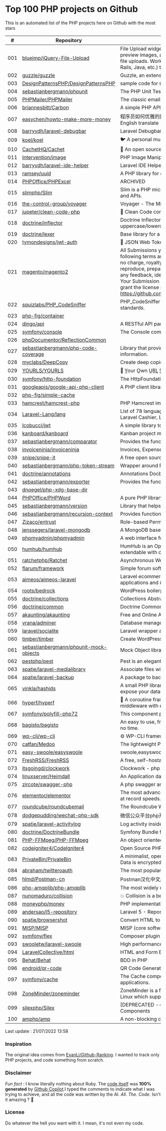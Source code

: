 # Top 100 PHP projects on Github

This is an automated list of the PHP projects here on Github with the most stars

| # | Repository | Description | Stars | Forks |
|---|------------|-------------|-------|-------|
| 001 | [blueimp/jQuery-File-Upload](https://github.com/blueimp/jQuery-File-Upload) | File Upload widget with multiple file selection, drag&drop support, progress bar, validation and preview images, audio and video for jQuery. Supports cross-domain, chunked and resumable file uploads. Works with any server-side platform (Google App Engine, PHP, Python, Ruby on Rails, Java, etc.) that supports standard HTML form file uploads. | 31070 | 8193 |
| 002 | [guzzle/guzzle](https://github.com/guzzle/guzzle) | Guzzle, an extensible PHP HTTP client | 21966 | 2313 |
| 003 | [DesignPatternsPHP/DesignPatternsPHP](https://github.com/DesignPatternsPHP/DesignPatternsPHP) | sample code for several design patterns in PHP 8 | 20662 | 4440 |
| 004 | [sebastianbergmann/phpunit](https://github.com/sebastianbergmann/phpunit) | The PHP Unit Testing framework. | 18549 | 2114 |
| 005 | [PHPMailer/PHPMailer](https://github.com/PHPMailer/PHPMailer) | The classic email sending library for PHP | 18448 | 9313 |
| 006 | [briannesbitt/Carbon](https://github.com/briannesbitt/Carbon) | A simple PHP API extension for DateTime. | 15820 | 1220 |
| 007 | [easychen/howto-make-more-money](https://github.com/easychen/howto-make-more-money) | 程序员如何优雅的挣零花钱，2.0版，升级为小书了。Most of this not work outside China , so no English translate | 15440 | 1638 |
| 008 | [barryvdh/laravel-debugbar](https://github.com/barryvdh/laravel-debugbar) | Laravel Debugbar (Integrates PHP Debug Bar) | 14217 | 1390 |
| 009 | [koel/koel](https://github.com/koel/koel) | 🐦 A personal music streaming server that works. | 13790 | 1754 |
| 010 | [CachetHQ/Cachet](https://github.com/CachetHQ/Cachet) | 📛 An open source status page system for everyone. | 12807 | 1543 |
| 011 | [Intervention/image](https://github.com/Intervention/image) | PHP Image Manipulation | 12694 | 1416 |
| 012 | [barryvdh/laravel-ide-helper](https://github.com/barryvdh/laravel-ide-helper) | Laravel IDE Helper | 12424 | 1080 |
| 013 | [ramsey/uuid](https://github.com/ramsey/uuid) | A PHP library for generating universally unique identifiers (UUIDs). | 11704 | 468 |
| 014 | [PHPOffice/PHPExcel](https://github.com/PHPOffice/PHPExcel) | ARCHIVED | 11480 | 4184 |
| 015 | [slimphp/Slim](https://github.com/slimphp/Slim) | Slim is a PHP micro framework that helps you quickly write simple yet powerful web applications and APIs. | 11349 | 1934 |
| 016 | [the-control-group/voyager](https://github.com/the-control-group/voyager) | Voyager - The Missing Laravel Admin | 11053 | 2600 |
| 017 | [jupeter/clean-code-php](https://github.com/jupeter/clean-code-php) | :bathtub: Clean Code concepts adapted for PHP | 10929 | 2697 |
| 018 | [doctrine/inflector](https://github.com/doctrine/inflector) | Doctrine Inflector is a small library that can perform string manipulations with regard to uppercase/lowercase and singular/plural forms of words. | 10834 | 117 |
| 019 | [doctrine/lexer](https://github.com/doctrine/lexer) | Base library for a lexer that can be used in Top-Down, Recursive Descent Parsers. | 10677 | 52 |
| 020 | [tymondesigns/jwt-auth](https://github.com/tymondesigns/jwt-auth) | 🔐 JSON Web Token Authentication for Laravel & Lumen | 10573 | 1512 |
| 021 | [magento/magento2](https://github.com/magento/magento2) | All Submissions you make to Magento Inc. ("Magento") through GitHub are subject to the following terms and conditions: (1) You grant Magento a perpetual, worldwide, non-exclusive, no charge, royalty free, irrevocable license under your applicable copyrights and patents to reproduce, prepare derivative works of, display, publically perform, sublicense and distribute any feedback, ideas, code, or other information (“Submission") you submit through GitHub. (2) Your Submission is an original work of authorship and you are the owner or are legally entitled to grant the license stated above. (3) You agree to the Contributor License Agreement found here:  https://github.com/magento/magento2/blob/master/CONTRIBUTOR_LICENSE_AGREEMENT.html | 10148 | 8945 |
| 022 | [squizlabs/PHP_CodeSniffer](https://github.com/squizlabs/PHP_CodeSniffer) | PHP_CodeSniffer tokenizes PHP files and detects violations of a defined set of coding standards. | 9543 | 1453 |
| 023 | [php-fig/container](https://github.com/php-fig/container) |  | 9521 | 42 |
| 024 | [dingo/api](https://github.com/dingo/api) | A RESTful API package for the Laravel and Lumen frameworks. | 9270 | 1275 |
| 025 | [symfony/console](https://github.com/symfony/console) | The Console component eases the creation of beautiful and testable command line interfaces. | 9204 | 245 |
| 026 | [phpDocumentor/ReflectionCommon](https://github.com/phpDocumentor/ReflectionCommon) |  | 8786 | 20 |
| 027 | [sebastianbergmann/php-code-coverage](https://github.com/sebastianbergmann/php-code-coverage) | Library that provides collection, processing, and rendering functionality for PHP code coverage information. | 8324 | 358 |
| 028 | [myclabs/DeepCopy](https://github.com/myclabs/DeepCopy) | Create deep copies (clones) of your objects | 8269 | 87 |
| 029 | [YOURLS/YOURLS](https://github.com/YOURLS/YOURLS) | 🔗 Y̲our O̲wn U̲R̲L̲ S̲hortener - the 𝑑𝑒 𝑓𝑎𝑐𝑡𝑜 standard self hosted URL shortener in PHP | 8260 | 1731 |
| 030 | [symfony/http-foundation](https://github.com/symfony/http-foundation) | The HttpFoundation component defines an object-oriented layer for the HTTP specification. | 8222 | 282 |
| 031 | [googleapis/google-api-php-client](https://github.com/googleapis/google-api-php-client) | A PHP client library for accessing Google APIs | 8168 | 3456 |
| 032 | [php-fig/simple-cache](https://github.com/php-fig/simple-cache) |  | 7901 | 47 |
| 033 | [hamcrest/hamcrest-php](https://github.com/hamcrest/hamcrest-php) | PHP Hamcrest implementation [Official] | 6822 | 42 |
| 034 | [Laravel-Lang/lang](https://github.com/Laravel-Lang/lang) | List of 78 languages for Laravel Framework, Laravel Jetstream, Laravel Fortify, Laravel Breeze, Laravel Cashier, Laravel Nova, Laravel Spark and Laravel UI. | 6709 | 3050 |
| 035 | [lcobucci/jwt](https://github.com/lcobucci/jwt) | A simple library to work with JSON Web Token and JSON Web Signature | 6692 | 553 |
| 036 | [kanboard/kanboard](https://github.com/kanboard/kanboard) | Kanban project management software | 6671 | 1622 |
| 037 | [sebastianbergmann/comparator](https://github.com/sebastianbergmann/comparator) | Provides the functionality to compare PHP values for equality. | 6608 | 58 |
| 038 | [invoiceninja/invoiceninja](https://github.com/invoiceninja/invoiceninja) | Invoices, Expenses and Tasks built with Laravel and Flutter | 6555 | 1967 |
| 039 | [snipe/snipe-it](https://github.com/snipe/snipe-it) | A free open source IT asset/license management system | 6508 | 2223 |
| 040 | [sebastianbergmann/php-token-stream](https://github.com/sebastianbergmann/php-token-stream) | Wrapper around PHP's tokenizer extension. | 6498 | 56 |
| 041 | [doctrine/annotations](https://github.com/doctrine/annotations) | Annotations Docblock Parser | 6477 | 227 |
| 042 | [sebastianbergmann/exporter](https://github.com/sebastianbergmann/exporter) | Provides the functionality to export PHP variables for visualization | 6395 | 31 |
| 043 | [dnoegel/php-xdg-base-dir](https://github.com/dnoegel/php-xdg-base-dir) |  | 6382 | 11 |
| 044 | [PHPOffice/PHPWord](https://github.com/PHPOffice/PHPWord) | A pure PHP library for reading and writing word processing documents | 6296 | 2485 |
| 045 | [sebastianbergmann/version](https://github.com/sebastianbergmann/version) | Library that helps with managing the version number of Git-hosted PHP projects | 6177 | 29 |
| 046 | [sebastianbergmann/recursion-context](https://github.com/sebastianbergmann/recursion-context) | Provides functionality to recursively process PHP variables | 6176 | 14 |
| 047 | [Zizaco/entrust](https://github.com/Zizaco/entrust) | Role-based Permissions for Laravel 5 | 6140 | 1325 |
| 048 | [jenssegers/laravel-mongodb](https://github.com/jenssegers/laravel-mongodb) | A MongoDB based Eloquent model and Query builder for Laravel (Moloquent) | 6124 | 1328 |
| 049 | [phpmyadmin/phpmyadmin](https://github.com/phpmyadmin/phpmyadmin) | A web interface for MySQL and MariaDB | 6095 | 3170 |
| 050 | [humhub/humhub](https://github.com/humhub/humhub) | HumHub is an Open Source Enterprise Social Network. Easy to install, intuitive to use and extendable with countless freely available modules. | 5839 | 1611 |
| 051 | [ratchetphp/Ratchet](https://github.com/ratchetphp/Ratchet) | Asynchronous WebSocket server | 5772 | 658 |
| 052 | [flarum/framework](https://github.com/flarum/framework) | Simple forum software for building great communities. | 5663 | 784 |
| 053 | [aimeos/aimeos-laravel](https://github.com/aimeos/aimeos-laravel) | Laravel ecommerce package for ultra fast online shops, scalable marketplaces, complex B2B applications and #gigacommerce | 5606 | 909 |
| 054 | [roots/bedrock](https://github.com/roots/bedrock) | WordPress boilerplate with Composer, easier configuration, and an improved folder structure | 5582 | 1116 |
| 055 | [doctrine/collections](https://github.com/doctrine/collections) | Collections Abstraction Library | 5582 | 167 |
| 056 | [doctrine/common](https://github.com/doctrine/common) | Doctrine Common | 5551 | 297 |
| 057 | [akaunting/akaunting](https://github.com/akaunting/akaunting) | Free and Online Accounting Software | 5361 | 1867 |
| 058 | [vrana/adminer](https://github.com/vrana/adminer) | Database management in a single PHP file | 5324 | 979 |
| 059 | [laravel/socialite](https://github.com/laravel/socialite) | Laravel wrapper around OAuth 1 & OAuth 2 libraries. | 5116 | 917 |
| 060 | [timber/timber](https://github.com/timber/timber) | Create WordPress themes with beautiful OOP code and the Twig Template Engine | 5091 | 484 |
| 061 | [sebastianbergmann/phpunit-mock-objects](https://github.com/sebastianbergmann/phpunit-mock-objects) | Mock Object library for PHPUnit | 5037 | 162 |
| 062 | [pestphp/pest](https://github.com/pestphp/pest) | Pest is an elegant PHP Testing Framework with a focus on simplicity | 5031 | 172 |
| 063 | [spatie/laravel-medialibrary](https://github.com/spatie/laravel-medialibrary) | Associate files with Eloquent models | 5010 | 940 |
| 064 | [spatie/laravel-backup](https://github.com/spatie/laravel-backup) | A package to backup your Laravel app | 4972 | 694 |
| 065 | [vinkla/hashids](https://github.com/vinkla/hashids) | A small PHP library to generate YouTube-like ids from numbers. Use it when you don't want to expose your database ids to the user. | 4774 | 393 |
| 066 | [hyperf/hyperf](https://github.com/hyperf/hyperf) | 🚀 A coroutine framework that focuses on hyperspeed and flexibility. Building microservice or middleware with ease. | 4679 | 952 |
| 067 | [symfony/polyfill-php72](https://github.com/symfony/polyfill-php72) | This component provides functions added to PHP 7.2 core. | 4650 | 5 |
| 068 | [bagisto/bagisto](https://github.com/bagisto/bagisto) | An easy to use, free and open source laravel eCommerce platform to build your online shop in no time. | 4577 | 1513 |
| 069 | [wp-cli/wp-cli](https://github.com/wp-cli/wp-cli) | ⚙️ WP-CLI framework | 4556 | 928 |
| 070 | [catfan/Medoo](https://github.com/catfan/Medoo) | The lightweight PHP database framework to accelerate the development. | 4553 | 1171 |
| 071 | [easy-swoole/easyswoole](https://github.com/easy-swoole/easyswoole) | swoole,easyswoole,swoole framework | 4532 | 517 |
| 072 | [FreshRSS/FreshRSS](https://github.com/FreshRSS/FreshRSS) | A free, self-hostable aggregator… | 4526 | 502 |
| 073 | [itsgoingd/clockwork](https://github.com/itsgoingd/clockwork) | Clockwork - php dev tools in your browser - server-side component | 4523 | 259 |
| 074 | [linuxserver/Heimdall](https://github.com/linuxserver/Heimdall) | An Application dashboard and launcher | 4520 | 409 |
| 075 | [zircote/swagger-php](https://github.com/zircote/swagger-php) | A php swagger annotation and parsing library | 4501 | 881 |
| 076 | [elementor/elementor](https://github.com/elementor/elementor) | The most advanced frontend drag & drop page builder. Create high-end, pixel perfect websites at record speeds. Any theme, any page, any design. | 4500 | 1123 |
| 077 | [roundcube/roundcubemail](https://github.com/roundcube/roundcubemail) | The Roundcube Webmail suite | 4467 | 1499 |
| 078 | [dodgepudding/wechat-php-sdk](https://github.com/dodgepudding/wechat-php-sdk) | 微信公众平台php开发包, weixin developer SDK. | 4442 | 2392 |
| 079 | [spatie/laravel-activitylog](https://github.com/spatie/laravel-activitylog) | Log activity inside your Laravel app | 4440 | 621 |
| 080 | [doctrine/DoctrineBundle](https://github.com/doctrine/DoctrineBundle) | Symfony Bundle for Doctrine ORM and DBAL | 4384 | 423 |
| 081 | [PHP-FFMpeg/PHP-FFMpeg](https://github.com/PHP-FFMpeg/PHP-FFMpeg) | An object oriented PHP driver for FFMpeg binary | 4232 | 828 |
| 082 | [codeigniter4/CodeIgniter4](https://github.com/codeigniter4/CodeIgniter4) | Open Source PHP Framework (originally from EllisLab) | 4199 | 1606 |
| 083 | [PrivateBin/PrivateBin](https://github.com/PrivateBin/PrivateBin) | A minimalist, open source online pastebin where the server has zero knowledge of pasted data. Data is encrypted/decrypted in the browser using 256 bits AES. | 4178 | 581 |
| 084 | [abraham/twitteroauth](https://github.com/abraham/twitteroauth) | The most popular PHP library for use with the Twitter OAuth REST API. | 4182 | 1666 |
| 085 | [hlmd/Postman-cn](https://github.com/hlmd/Postman-cn) | Postman汉化中文版 | 4111 | 501 |
| 086 | [php-amqplib/php-amqplib](https://github.com/php-amqplib/php-amqplib) | The most widely used PHP client for RabbitMQ | 4096 | 995 |
| 087 | [nunomaduro/collision](https://github.com/nunomaduro/collision) | 💥 Collision is a beautiful error reporting tool for command-line applications | 4084 | 127 |
| 088 | [moneyphp/money](https://github.com/moneyphp/money) | PHP implementation of Fowler's Money pattern. | 4040 | 406 |
| 089 | [andersao/l5-repository](https://github.com/andersao/l5-repository) | Laravel 5 - Repositories to abstract the database layer | 3983 | 831 |
| 090 | [spatie/browsershot](https://github.com/spatie/browsershot) | Convert HTML to an image, PDF or string | 3898 | 401 |
| 091 | [MISP/MISP](https://github.com/MISP/MISP) | MISP (core software) - Open Source Threat Intelligence and Sharing Platform | 3875 | 1164 |
| 092 | [symfony/flex](https://github.com/symfony/flex) | Composer plugin for Symfony | 3879 | 177 |
| 093 | [swooletw/laravel-swoole](https://github.com/swooletw/laravel-swoole) | High performance HTTP server based on Swoole. Speed up your Laravel or Lumen applications. | 3826 | 367 |
| 094 | [LaravelCollective/html](https://github.com/LaravelCollective/html) | HTML and Form Builders for the Laravel Framework | 3799 | 664 |
| 095 | [Behat/Behat](https://github.com/Behat/Behat) | BDD in PHP | 3763 | 603 |
| 096 | [endroid/qr-code](https://github.com/endroid/qr-code) | QR Code Generator | 3762 | 677 |
| 097 | [symfony/cache](https://github.com/symfony/cache) | The Cache component provides an extended PSR-6 implementation for adding cache to your applications. | 3754 | 54 |
| 098 | [ZoneMinder/zoneminder](https://github.com/ZoneMinder/zoneminder) | ZoneMinder is a free, open source Closed-circuit television software application developed for Linux which supports IP, USB and Analog cameras.  | 3740 | 1062 |
| 099 | [silexphp/Silex](https://github.com/silexphp/Silex) | [DEPRECATED -- Use Symfony instead] The PHP micro-framework based on the Symfony Components | 3626 | 734 |
| 100 | [amphp/amp](https://github.com/amphp/amp) | A non-blocking concurrency framework for PHP applications. 🐘 | 3643 | 220 |


Last update : 21/07/2022 13:58



### Inspiration

The original idea comes from [EvanLi/Github-Ranking](https://github.com/EvanLi/Github-Ranking). I wanted to track only PHP projects, and code something from scratch.

### Disclaimer

*Fun fact* : I know literally nothing about Ruby. The [code itself](https://github.com/ozh/top_100_PHP_projects/blob/master/parse.rb) was **100% generated** by [Github Copilot](https://copilot.github.com/).I typed the comments to indicate what I was trying to achieve, and all the code was written by the AI. *All. The. Code*. Isn't it amazing ? 🤩

### License

Do whatever the hell you want with it. I mean, it's not even my code.
